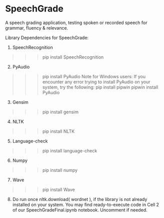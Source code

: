 # SpeechGrade
A speech grading application, testing spoken or recorded speech for grammar, fluency &amp; relevance. 

Library Dependencies for SpeechGrade:
1.	SpeechRecognition
 >>> pip install SpeechRecognition

2.	PyAudio
 >>> pip install PyAudio
Note for Windows users: If you encounter any error trying to install PyAudio on your system, try the following:
 >>> pip install pipwin
 >>> pipwin install PyAudio


3.	Gensim
 >>> pip install gensim

4.	NLTK
 >>> pip install NLTK


5.	Language-check
 >>> pip install language-check

6.	Numpy
 >>> pip install numpy

7.	Wave
 >>> pip install Wave

8.	Do run once nltk.download( wordnet ), if the library is not already installed on your system. You may find ready-to-execute code in Cell 2 of our SpeechGradeFinal.ipynb notebook. Uncomment if needed.

